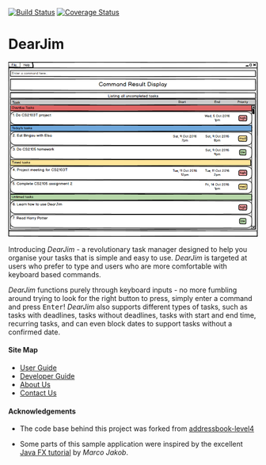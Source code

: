 [![Build Status](https://travis-ci.org/CS2103AUG2016-W13-C4/main.svg?branch=master)](https://travis-ci.org/CS2103AUG2016-W13-C4/main)
[![Coverage Status](https://coveralls.io/repos/github/CS2103AUG2016-W13-C4/main/badge.svg?branch=master)](https://coveralls.io/github/CS2103AUG2016-W13-C4/main?branch=master)

# DearJim

<img src="docs/images/dearjim_initial.png" width="600"><br>

Introducing *DearJim* - a revolutionary task manager designed to help you organise your tasks that is simple and easy to use. *DearJim* is targeted at users who prefer to type and users who are more comfortable with keyboard based commands.

*DearJim* functions purely through keyboard inputs - no more fumbling around trying to look for the right button to press, simply enter a command and press <kbd>Enter</kbd>! *DearJim* also supports different types of tasks, such as tasks with deadlines, tasks without deadlines, tasks with start and end time, recurring tasks, and can even block dates to support tasks without a confirmed date. 

  
#### Site Map
* [User Guide](docs/UserGuide.md) 
* [Developer Guide](docs/DeveloperGuide.md) 
* [About Us](docs/AboutUs.md)
* [Contact Us](docs/ContactUs.md)


#### Acknowledgements

* The code base behind this project was forked from 
  [addressbook-level4](https://github.com/nus-cs2103-AY1617S1/addressbook-level4)

* Some parts of this sample application were inspired by the excellent 
  [Java FX tutorial](http://code.makery.ch/library/javafx-8-tutorial/) by *Marco Jakob*. 

